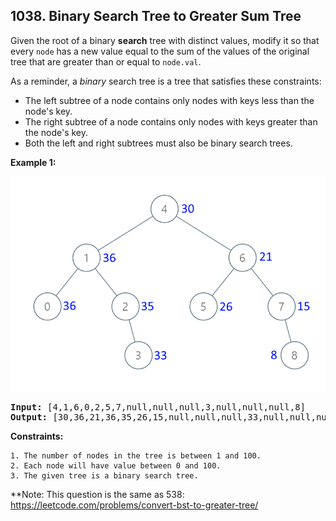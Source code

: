 ## 1038. Binary Search Tree to Greater Sum Tree

Given the root of a binary **search** tree with distinct values, modify it so that every `node` has a new value equal to the sum of the values of the original tree that are greater than or equal to `node.val`.

As a reminder, a *binary* search tree is a tree that satisfies these constraints:
  * The left subtree of a node contains only nodes with keys less than the node's key.
  * The right subtree of a node contains only nodes with keys greater than the node's key.
  * Both the left and right subtrees must also be binary search trees.
 

**Example 1:**

![img](./../../assets/1038.png)

<pre>
<b>Input:</b> [4,1,6,0,2,5,7,null,null,null,3,null,null,null,8]
<b>Output:</b> [30,36,21,36,35,26,15,null,null,null,33,null,null,null,8]
</pre> 

**Constraints:**

    1. The number of nodes in the tree is between 1 and 100.
    2. Each node will have value between 0 and 100.
    3. The given tree is a binary search tree.

**Note: This question is the same as 538: https://leetcode.com/problems/convert-bst-to-greater-tree/

